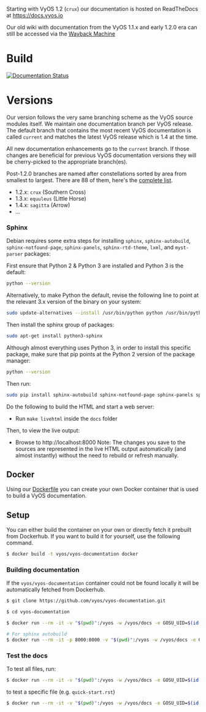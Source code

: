 Starting with VyOS 1.2 (`crux`) our documentation is hosted on ReadTheDocs at https://docs.vyos.io

Our old wiki with documentation from the VyOS 1.1.x and early 1.2.0 era can still be accessed via the
[Wayback Machine](https://web.archive.org/web/20200225171529/https://wiki.vyos.net/wiki/Main_Page)

# Build

[![Documentation Status](https://readthedocs.org/projects/vyos/badge/?version=latest)](https://docs.vyos.io/en/latest/?badge=latest)

# Versions

Our version follows the very same branching scheme as the VyOS source modules
itself. We maintain one documentation branch per VyOS release. The default
branch that contains the most recent VyOS documentation is called `current`
and matches the latest VyOS release which is 1.4 at the time.

All new documentation enhancements go to the `current` branch. If those changes
are beneficial for previous VyOS documentation versions they will be
cherry-picked to the appropriate branch(es).

Post-1.2.0 branches are named after constellations sorted by area from smallest to
largest. There are 88 of them, here's the
[complete list](https://en.wikipedia.org/wiki/IAU_designated_constellations_by_area).

* 1.2.x: `crux` (Southern Cross)
* 1.3.x: `equuleus` (Little Horse)
* 1.4.x: `sagitta` (Arrow)
* ...

### Sphinx
Debian requires some extra steps for
installing `sphinx`, `sphinx-autobuild`, `sphinx-notfound-page`, `sphinx-panels`,
`sphinx-rtd-theme`, `lxml`, and `myst-parser` packages:

First ensure that Python 2 & Python 3 are installed and Python 3 is the default:
```bash
python --version
```

Alternatively, to make Python the default, revise the following line to
point at the relevant 3.x version of the binary on your system:

```bash
sudo update-alternatives --install /usr/bin/python python /usr/bin/python3 0
```

Then install the sphinx group of packages:
```bash
sudo apt-get install python3-sphinx
```

Although almost everything uses Python 3, in order to install this specific
package, make sure that pip points at the Python 2 version of the package manager:

```bash
python --version
```

Then run:

```bash
sudo pip install sphinx-autobuild sphinx-notfound-page sphinx-panels sphinx-rtd-theme lxml myst-parser
```

Do the following to build the HTML and start a web server:
* Run `make livehtml` inside the `docs` folder

Then, to view the live output:
* Browse to http://localhost:8000
Note: The changes you save to the sources are represented in the live HTML output
automatically (and almost instantly) without the need to rebuild or refresh manually.

## Docker

Using our [Dockerfile](docker/Dockerfile) you can create your own Docker container
that is used to build a VyOS documentation.

## Setup

You can either build the container on your own or directly fetch it prebuilt
from Dockerhub. If you want to build it for yourself, use the following command.

```bash
$ docker build -t vyos/vyos-documentation docker
```

### Building documentation

If the `vyos/vyos-documentation` container could not be found locally it will be
automatically fetched from Dockerhub.

```bash
$ git clone https://github.com/vyos/vyos-documentation.git

$ cd vyos-documentation

$ docker run --rm -it -v "$(pwd)":/vyos -w /vyos/docs -e GOSU_UID=$(id -u) -e GOSU_GID=$(id -g) vyos/vyos-documentation make html

# For sphinx autobuild
$ docker run --rm -it -p 8000:8000 -v "$(pwd)":/vyos -w /vyos/docs -e GOSU_UID=$(id -u) -e GOSU_GID=$(id -g) vyos/vyos-documentation make livehtml
```

### Test the docs

To test all files, run:

```bash
$ docker run --rm -it -v "$(pwd)":/vyos -w /vyos/docs -e GOSU_UID=$(id -u) -e GOSU_GID=$(id -g) vyos/vyos-documentation vale .
```

to test a specific file (e.g. `quick-start.rst`)

```bash
$ docker run --rm -it -v "$(pwd)":/vyos -w /vyos/docs -e GOSU_UID=$(id -u) -e GOSU_GID=$(id -g) vyos/vyos-documentation vale quick-start.rst
```
